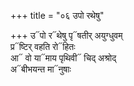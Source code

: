 +++
title = "०६ उपो रथेषु"

+++
उ᳓पो र᳓थेषु पृ᳓षतीर् अयुग्धुवम्  
प्र᳓ष्टिर् वहति रो᳓हितः  
आ᳓ वो या᳓माय पृथिवी᳓ चिद् अश्रोद्  
अ᳓बीभयन्त मा᳓नुषाः